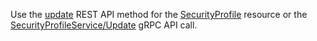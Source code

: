 Use the [update](../../smartwebsecurity/api-ref/SecurityProfile/update.md) REST API method for the [SecurityProfile](../../smartwebsecurity/api-ref/SecurityProfile/) resource or the [SecurityProfileService/Update](../../smartwebsecurity/api-ref/grpc/SecurityProfile/update.md) gRPC API call.